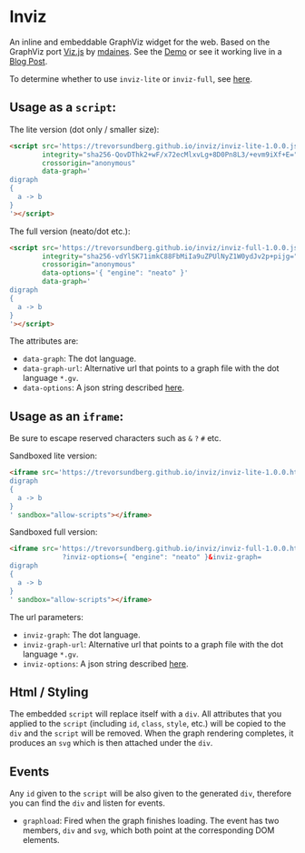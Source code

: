 # Inviz
An inline and embeddable GraphViz widget for the web. Based on the GraphViz port [Viz.js](https://github.com/mdaines/viz.js/) by [mdaines](https://github.com/mdaines). See the [Demo](https://trevorsundberg.github.io/inviz/demo.htm) or see it working live in a [Blog Post](https://motley-coder.com/2019/04/05/inviz-an-inline-graphviz-widget/).

To determine whether to use `inviz-lite` or `inviz-full`, see [here](https://github.com/mdaines/viz.js/wiki/Usage).

## Usage as a `script`:
The lite version (dot only / smaller size):
```html
<script src='https://trevorsundberg.github.io/inviz/inviz-lite-1.0.0.js'
        integrity="sha256-QovDThk2+wF/x72ecMlxvLg+8D0Pn8L3/+evm9iXf+E="
        crossorigin="anonymous"
        data-graph='
digraph
{
  a -> b
}
'></script>
```

The full version (neato/dot etc.):
```html
<script src='https://trevorsundberg.github.io/inviz/inviz-full-1.0.0.js'
        integrity="sha256-vdYlSK71imkC88FbMiIa9uZPUlNyZ1W0ydJv2p+pijg="
        crossorigin="anonymous"
        data-options='{ "engine": "neato" }'
        data-graph='
digraph
{
  a -> b
}
'></script>
```

The attributes are:
 - `data-graph`: The dot language.
 - `data-graph-url`: Alternative url that points to a graph file with the dot language `*.gv`.
 - `data-options`: A json string described [here](https://github.com/mdaines/viz.js/wiki/API#render-options).

## Usage as an `iframe`:
Be sure to escape reserved characters such as `&` `?` `#` etc.

Sandboxed lite version:
```html
<iframe src='https://trevorsundberg.github.io/inviz/inviz-lite-1.0.0.htm?inviz-graph=
digraph
{
  a -> b
}
' sandbox="allow-scripts"></iframe>
```

Sandboxed full version:
```html
<iframe src='https://trevorsundberg.github.io/inviz/inviz-full-1.0.0.htm
             ?inviz-options={ "engine": "neato" }&inviz-graph=
digraph
{
  a -> b
}
' sandbox="allow-scripts"></iframe>
```

The url parameters:
 - `inviz-graph`: The dot language.
 - `inviz-graph-url`: Alternative url that points to a graph file with the dot language `*.gv`.
 - `inviz-options`: A json string described [here](https://github.com/mdaines/viz.js/wiki/API#render-options).

## Html / Styling
The embedded `script` will replace itself with a `div`. All attributes that you applied to the `script` (including `id`, `class`, `style`, etc.) will be copied to the `div` and the `script` will be removed. When the graph rendering completes, it produces an `svg` which is then attached under the `div`.

## Events
Any `id` given to the `script` will be also given to the generated `div`, therefore you can find the `div` and listen for events.

 - `graphload`: Fired when the graph finishes loading. The event has two members, `div` and `svg`, which both point at the corresponding DOM elements.
